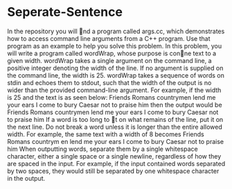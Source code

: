 # Seperate-Sentence
In the repository you will nd a program called args.cc, which demonstrates how to access
command line arguments from a C++ program. Use that program as an example to help you
solve this problem. In this problem, you will write a program called wordWrap, whose purpose
is conne text to a given width. wordWrap takes a single argument on the command line, a
positive integer denoting the width of the line. If no argument is supplied on the command
line, the width is 25. wordWrap takes a sequence of words on stdin and echoes them to stdout,
such that the width of the output is no wider than the provided command-line argument. For
example, if the width is 25 and the text is as seen below:
Friends Romans countrymen lend me your ears I come to bury Caesar not
to praise him
then the output would be
Friends Romans countrymen
lend me your ears I come
to bury Caesar not to
praise him
If a word is too long to t on what remains of the line, put it on the next line. Do not break
a word unless it is longer than the entire allowed width. For example, the same text with a
width of 8 becomes
Friends
Romans
countrym
en lend
me your
ears I
come to
bury
Caesar
not to
praise
him
When outputting words, separate them by a single whitespace character, either a single space
or a single newline, regardless of how they are spaced in the input. For example, if the input
contained words separated by two spaces, they would still be separated by one whitespace
character in the output.
